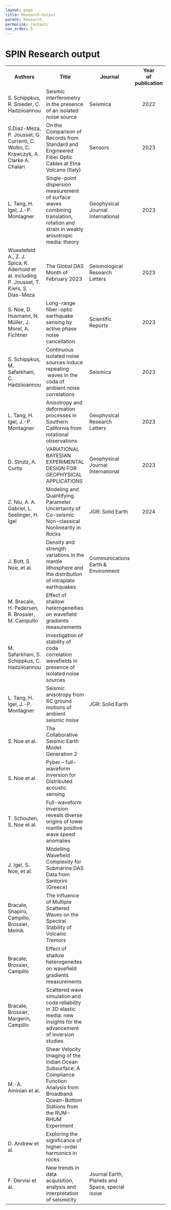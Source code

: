 ```yaml
---
layout: page
title: Research-Output 
parent: Research
permalink: /output/
nav_order: 5
---
```


# SPIN Research output


<table style="width:auto;">
  <colgroup>
    <col style="width:20%;"> <!-- Adjust the width of the first column -->
    <col style="width:30%;"> <!-- Adjust the width of the second column -->
    <col style="width:20%;"> <!-- Adjust the width of the third column -->
    <col style="width:10%;"> <!-- Adjust the width of the fourth column -->
    <col style="width:25%;"> <!-- Adjust the width of the fifth column -->
    <col style="width:10%;"> <!-- Adjust the width of the sixth column -->
  </colgroup>
  <tr>
    <th>Authors</th>
    <th>Title</th>
    <th>Journal</th>
    <th align="center">Year<br>of<br>publication</th>
    <th>Link</th>
    <th>Status</th>
  </tr>
  <tr>
    <td>S. Schippkus, R. Snieder, C. Hadziioannou</td>
    <td>Seismic interferometry in the presence of an isolated noise source</td>
    <td>Seismica</td>
    <td align="center">2022</td>
    <td><a href="https://seismica.library.mcgill.ca/article/view/195/286">Press Here</a></td>
    <td>published</td>
  </tr>
  <tr>
    <td>S.Diaz-Meza, P. Jousset, G. Currenti, C. Wollin, C. Krawczyk, A. Clarke A. Chalari</td>
    <td>On the Comparison of Records from Standard and Engineered Fiber Optic Cables at Etna Volcano (Italy)</td>
    <td>Sensors</td>
    <td align="center">2023</td>
    <td><a href="https://www.mdpi.com/1424-8220/23/7/3735">
https://www.mdpi.com/1424-8220/23/7/3735</a></td>
    <td>published</td>
  </tr>
  <tr>
    <td>L. Tang, H. Igel, J.-P. Montagner</td>
    <td>Single-point dispersion measurement of surface waves combining translation, rotation and strain in weakly anisotropic media: theory </td>
    <td>Geophysical Journal International</td>
    <td align="center">2023</td>
    <td><a href="https://doi.org/10.1093/gji/ggad199">
https://doi.org/10.1093/gji/ggad199</a></td>
    <td>published</td>
  </tr>
  <tr>
    <td>Wuestefeld A., Z. J. Spica, K. Aderhold et al. including P. Jousset, T. Kiers, S. Dias-Meza</td>
    <td>The Global DAS Month of February 2023</td>
    <td>Seismological Research Letters</td>
    <td align="center">2023</td>
    <td><a href="https://pubs.geoscienceworld.org/ssa/srl/article/doi/10.1785/0220230180/629787/The-Global-DAS-Month-of-February-2023">
https://pubs.geoscienceworld.org/ssa/srl/article/doi/10.1785/0220230180/629787/The-Global-DAS-Month-of-February-2023</a></td>
    <td>published</td>
  </tr>
  <tr>
    <td>S. Noe, D. Husmann, N. Müller, J. Morel, A. Fichtner</td>
    <td>Long-range fiber-optic earthquake sensing by active phase noise cancellation</td>
    <td>Scientific Reports</td>
    <td align="center">2023</td>
    <td><a href="https://www.nature.com/articles/s41598-023-41161-x">
https://www.nature.com/articles/s41598-023-41161-x</a></td>
    <td>published</td>
  </tr>
  <tr>
    <td>S. Schippkus, M. Safarkhani, C. Hadziioannou</td>
    <td>Continuous isolated noise sources induce repeating   waves in the coda of ambient noise correlations</td>
    <td>Seismica</td>
    <td align="center">2023</td>
    <td><a href="https://seismica.library.mcgill.ca/article/view/499/1174">
https://seismica.library.mcgill.ca/article/view/499/1174</a></td>
    <td>published</td>
  </tr>
  <tr>
    <td>L. Tang, H. Igel, J.-P. Montagner</td>
    <td>Anisotropy and deformation processes in Southern California from rotational observations</td>
    <td>Geophysical Research Letters</td>
    <td align="center">2023</td>
    <td><a href="https://agupubs.onlinelibrary.wiley.com/doi/epdf/10.1029/2023GL105970">
https://agupubs.onlinelibrary.wiley.com/doi/epdf/10.1029/2023GL105970</a></td>
    <td>published</td>
  </tr>
  <tr>
    <td>D. Strutz, A. Curtis</td>
    <td>VARIATIONAL BAYESIAN EXPERIMENTAL DESIGN FOR GEOPHYSICAL APPLICATIONS</td>
    <td>Geophysical Journal International</td>
    <td align="center">2023</td>
    <td><a href="https://doi.org/10.1093/gji/ggad492">
https://doi.org/10.1093/gji/ggad492</a></td>
    <td>published</td>
  </tr>
  <tr>
    <td>Z. Niu, A. A.  Gabriel, L. Seelinger, H.  Igel</td>
    <td>Modeling and Quantifying Parameter Uncertainty of Co-seismic Non-classical Nonlinearity in Rocks</td>
    <td>JGR: Solid Earth</td>
    <td align="center">2024</td>
    <td><a href="https://agupubs.onlinelibrary.wiley.com/doi/epdf/10.1029/2023JB027149">
https://agupubs.onlinelibrary.wiley.com/doi/epdf/10.1029/2023JB027149</a></td>
    <td>published</td>
  </tr>
  <tr>
    <td>J. Bott, S. Noe, et al.</td>
    <td>Density and strength variations in the mantle lithosphere and the distribution of intraplate earthquakes</td>
    <td>Communications Earth & Environment</td>
    <td> </td>
    <td><a href=""></a></td>
    <td>submitted</td>
  </tr>
  <tr>
    <td>M. Bracale, H. Pedersen, R. Brossier, M. Campullo</td>
    <td>Effect of shallow heterogeneities on wavefield gradients measurements</td>
    <td> </td>
    <td> </td>
    <td><a href=""></a></td>
    <td>in preparation</td>
  </tr>
  <tr>
    <td>M. Safarkhani, S. Schippkus, C. Hadziioannou</td>
    <td>Investigation of stability of coda correlation wevefields in presence of isolated noise sources</td>
    <td> </td>
    <td> </td>
    <td><a href=""></a></td>
    <td>in preparation</td>
  </tr>
  <tr>
    <td>L. Tang, H. Igel, J.-P. Montagner</td>
    <td>Seismic anisotropy from 6C ground motions of ambient seismic noise</td>
    <td>JGR: Solid Earth</td>
    <td> </td>
    <td><a href=""></a></td>
    <td>nearly ready for submission</td>
  </tr>
  <tr>
    <td>S. Noe et al.</td>
    <td>The Collaborative Seismic Earth Model: Generation 2</td>
    <td> </td>
    <td> </td>
    <td><a href=""></a></td>
    <td>in preparation</td>
  </tr>
  <tr>
    <td>S. Noe et al.</td>
    <td>Pyber – full-waveform inversion for Distributed acoustic sensing</td>
    <td> </td>
    <td> </td>
    <td><a href=""></a></td>
    <td>in preparation</td>
  </tr>
  <tr>
    <td>T. Schouten, S. Noe et al.</td>
    <td>Full-waveform inversion reveals diverse origins of lower mantle positive wave speed anomalies</td>
    <td> </td>
    <td> </td>
    <td><a href=""></a></td>
    <td>in preparation</td>
  </tr>
  <tr>
    <td>J. Igel, S. Noe, et al.</td>
    <td>Modelling Wavefield Complexity for Submarine DAS Data from Santorini (Greece)</td>
    <td> </td>
    <td> </td>
    <td><a href=""></a></td>
    <td>in preparation</td>
  </tr>
  <tr>
    <td>Bracale, Shapiro, Campillo, Brossier, Melnik</td>
    <td>The Influence of Multiple Scattered Waves on the Spectral Stability of Volcanic Tremors</td>
    <td> </td>
    <td> </td>
    <td><a href=""></a></td>
    <td>in preparation</td>
  </tr>
  <tr>
    <td>Bracale, Brossier, Campillo</td>
    <td>Eﬀect of shallow heterogeneites on waveﬁeld gradients measurements</td>
    <td> </td>
    <td> </td>
    <td><a href=""></a></td>
    <td>in preparation</td>
  </tr>
  <tr>
    <td>Bracale, Brossier, Margerin, Campillo</td>
    <td>Scattered wave simulation and coda reliability in 3D elastic media: new insights for the advancement of inversion studies</td>
    <td> </td>
    <td> </td>
    <td><a href=""></a></td>
    <td>in preparation</td>
  </tr>
  <tr>
    <td>M.-A. Aminian et al.</td>
    <td>Shear Velocity Imaging of the Indian Ocean Subsurface: A Compliance Function Analysis from Broadband Ocean-Bottom Stations from the RUM-RHUM Experiment</td>
    <td> </td>
    <td> </td>
    <td><a href=""></a></td>
    <td>in preparation</td>
  </tr>
  <tr>
    <td>D. Andrew et al.</td>
    <td>Exploring the significance of higher-order harmonics in rocks</td>
    <td> </td>
    <td> </td>
    <td><a href=""></a></td>
    <td>in preparation</td>
  </tr>
  <tr>
    <td>F. Dervisi et al.</td>
    <td>New trends in data acquisition, analysis and interpretation of seismicity</td>
    <td>Journal Earth, Planets and Space, special issue</td>
    <td> </td>
    <td><a href=""></a></td>
    <td>in preparation</td>
  </tr>
</table>

